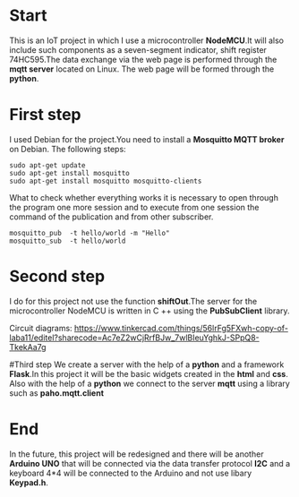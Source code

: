 # Start 
This is an IoT project in which I use a microcontroller **NodeMCU**.It will also include such components as a seven-segment indicator, shift register 74HC595.The data exchange via the web page is performed through the **mqtt server** located on Linux. The web page will be formed through the **python**.

# First step 
I used Debian for the project.You need to install a **Mosquitto MQTT broker** on Debian.
The following steps:
```
sudo apt-get update
sudo apt-get install mosquitto
sudo apt-get install mosquitto mosquitto-clients
```
What to check whether everything works it is necessary to open through the program one more session and to execute from one session the command of the publication and from other subscriber.
```
mosquitto_pub  -t hello/world -m "Hello"
mosquitto_sub  -t hello/world
```
# Second step
I do  for this project not use the function **shiftOut**.The server for the microcontroller NodeMCU is written in C ++ using the **PubSubClient** library.

Circuit diagrams:
https://www.tinkercad.com/things/56lrFg5FXwh-copy-of-laba11/editel?sharecode=Ac7eZ2wCjRrfBJw_7wlBIeuYghkJ-SPpQ8-TkekAa7g



#Third step
We create a  server with the help of a **python** and a framework **Flask**.In this project it will be the basic widgets created in the  **html** and **css**.
Also with the help of a **python** we connect to the server **mqtt** using a library such as **paho.mqtt.client**

# End
In the future, this project will be redesigned and there will be another **Arduino UNO** that will be connected via the data transfer protocol **I2C** and a keyboard 4*4 will be connected to the Arduino and not use libary **Keypad.h**.